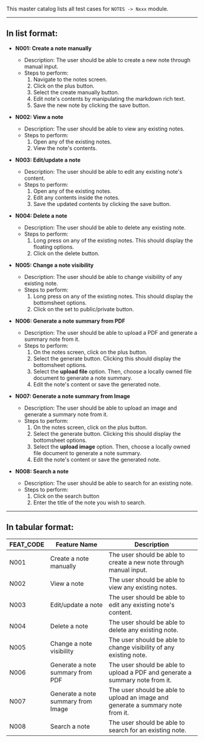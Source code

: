 This master catalog lists all test cases for `NOTES -> Nxxx` module.

---

## In list format:

- **N001: Create a note manually**

  - Description: The user should be able to create a new note through manual input.
  - Steps to perform:
    1. Navigate to the notes screen.
    2. Click on the plus button.
    3. Select the create manually button.
    4. Edit note's contents by manipulating the markdown rich text.
    5. Save the new note by clicking the save button.

- **N002: View a note**

  - Description: The user should be able to view any existing notes.
  - Steps to perform:
    1. Open any of the existing notes.
    2. View the note's contents.

- **N003: Edit/update a note**

  - Description: The user should be able to edit any existing note's content.
  - Steps to perform:
    1. Open any of the existing notes.
    2. Edit any contents inside the notes.
    3. Save the updated contents by clicking the save button.

- **N004: Delete a note**

  - Description: The user should be able to delete any existing note.
  - Steps to perform:
    1. Long press on any of the existing notes. This should display the floating options.
    2. Click on the delete button.

- **N005: Change a note visibility**

  - Description: The user should be able to change visibility of any existing note.
  - Steps to perform:
    1. Long press on any of the existing notes. This should display the bottomsheet options.
    2. Click on the set to public/private button.

- **N006: Generate a note summary from PDF**

  - Description: The user should be able to upload a PDF and generate a summary note from it.
  - Steps to perform:
    1. On the notes screen, click on the plus button.
    2. Select the generate button. Clicking this should display the bottomsheet options.
    3. Select the **upload file** option. Then, choose a locally owned file document to generate a note summary.
    4. Edit the note's content or save the generated note.

- **N007: Generate a note summary from Image**

  - Description: The user should be able to upload an image and generate a summary note from it.
  - Steps to perform:
    1. On the notes screen, click on the plus button.
    2. Select the generate button. Clicking this should display the bottomsheet options.
    3. Select the **upload image** option. Then, choose a locally owned file document to generate a note summary.
    4. Edit the note's content or save the generated note.

- **N008: Search a note**

  - Description: The user should be able to search for an existing note.
  - Steps to perform:
    1. Click on the search button
    2. Enter the title of the note you wish to search.

---

## In tabular format:

| FEAT_CODE | Feature Name                       | Description                                                                     |
| --------- | ---------------------------------- | ------------------------------------------------------------------------------- |
| N001      | Create a note manually             | The user should be able to create a new note through manual input.              |
| N002      | View a note                        | The user should be able to view any existing notes.                             |
| N003      | Edit/update a note                 | The user should be able to edit any existing note's content.                    |
| N004      | Delete a note                      | The user should be able to delete any existing note.                            |
| N005      | Change a note visibility           | The user should be able to change visibility of any existing note.              |
| N006      | Generate a note summary from PDF   | The user should be able to upload a PDF and generate a summary note from it.    |
| N007      | Generate a note summary from Image | The user should be able to upload an image and generate a summary note from it. |
| N008      | Search a note                      | The user should be able to search for an existing note.                         |
